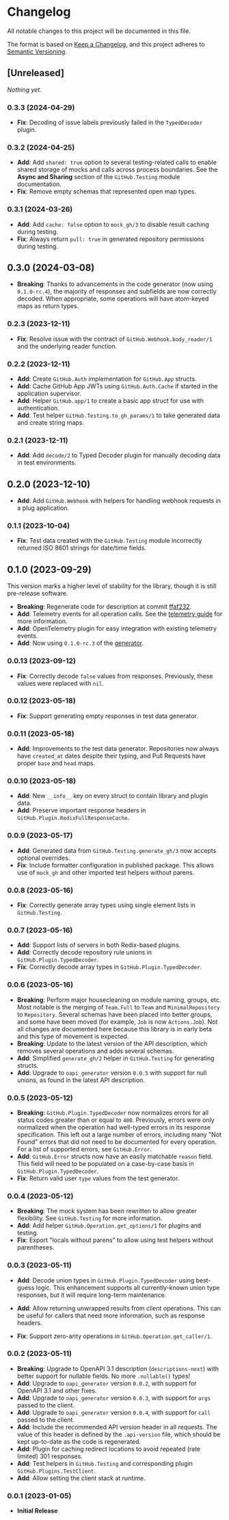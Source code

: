 # Changelog

All notable changes to this project will be documented in this file.

The format is based on [Keep a Changelog](https://keepachangelog.com/en/1.0.0/),
and this project adheres to [Semantic Versioning](https://semver.org/spec/v2.0.0.html).

## [Unreleased]

_Nothing yet._

### 0.3.3 (2024-04-29)

* **Fix**: Decoding of issue labels previously failed in the `TypedDecoder` plugin.

### 0.3.2 (2024-04-25)

* **Add**: Add `shared: true` option to several testing-related calls to enable shared storage of mocks and calls across process boundaries.
  See the **Async and Sharing** section of the `GitHub.Testing` module documentation.
* **Fix**: Remove empty schemas that represented open map types.

### 0.3.1 (2024-03-26)

* **Add**: Add `cache: false` option to `mock_gh/3` to disable result caching during testing.
* **Fix**: Always return `pull: true` in generated repository permissions during testing.

## 0.3.0 (2024-03-08)

* **Breaking**: Thanks to advancements in the code generator (now using `0.1.0-rc.4`), the majority of responses and subfields are now correctly decoded.
  When appropriate, some operations will have atom-keyed maps as return types.

### 0.2.3 (2023-12-11)

* **Fix**: Resolve issue with the contract of `GitHub.Webhook.body_reader/1` and the underlying reader function.

### 0.2.2 (2023-12-11)

* **Add**: Create `GitHub.Auth` implementation for `GitHub.App` structs.
* **Add**: Cache GitHub App JWTs using `GitHub.Auth.Cache` if started in the application supervisor.
* **Add**: Helper `GitHub.app/1` to create a basic app struct for use with authentication.
* **Add**: Test helper `GitHub.Testing.to_gh_params/1` to take generated data and create string maps.

### 0.2.1 (2023-12-11)

* **Add**: Add `decode/2` to Typed Decoder plugin for manually decoding data in test environments.

## 0.2.0 (2023-12-10)

* **Add**: Add `GitHub.Webhook` with helpers for handling webhook requests in a plug application.

### 0.1.1 (2023-10-04)

* **Fix**: Test data created with the `GitHub.Testing` module incorrectly returned ISO 8601 strings for date/time fields.

## 0.1.0 (2023-09-29)

This version marks a higher level of stability for the library, though it is still pre-release software.

* **Breaking**: Regenerate code for description at commit [ffaf232](https://github.com/github/rest-api-description/tree/ffaf232180dbaff57ce08fa5490df44bbc606501).
* **Add**: Telemetry events for all operation calls.
  See the [telemetry guide](guides/telemetry.md) for more information.
* **Add**: OpenTelemetry plugin for easy integration with existing telemetry events.
* **Add**: Now using `0.1.0-rc.3` of the [generator](https://github.com/aj-foster/open-api-generator).

### 0.0.13 (2023-09-12)

* **Fix**: Correctly decode `false` values from responses.
  Previously, these values were replaced with `nil`.

### 0.0.12 (2023-05-18)

* **Fix**: Support generating empty responses in test data generator.

### 0.0.11 (2023-05-18)

* **Add**: Improvements to the test data generator.
  Repositories now always have `created_at` dates despite their typing, and Pull Requests have proper `base` and `head` maps.

### 0.0.10 (2023-05-18)

* **Add**: New `__info__` key on every struct to contain library and plugin data.
* **Add**: Preserve important response headers in `GitHub.Plugin.RedixFullResponseCache`.

### 0.0.9 (2023-05-17)

* **Add**: Generated data from `GitHub.Testing.generate_gh/3` now accepts optional overrides.
* **Fix**: Include formatter configuration in published package.
  This allows use of `mock_gh` and other imported test helpers without parens.

### 0.0.8 (2023-05-16)

* **Fix**: Correctly generate array types using single element lists in `GitHub.Testing`.

### 0.0.7 (2023-05-16)

* **Add**: Support lists of servers in both Redix-based plugins.
* **Add**: Correctly decode repository rule unions in `GitHub.Plugin.TypedDecoder`.
* **Fix**: Correctly decode array types in `GitHub.Plugin.TypedDecoder`.

### 0.0.6 (2023-05-16)

* **Breaking**: Perform major housecleaning on module naming, groups, etc.
  Most notable is the merging of `Team.Full` to `Team` and `MinimalRepository` to `Repository`.
  Several schemas have been placed into better groups, and some have been moved (for example, `Job` is now `Actions.Job`).
  Not all changes are documented here because this library is in early beta and this type of movement is expected.
* **Breaking**: Update to the latest version of the API description, which removes several operations and adds several schemas.
* **Add**: Simplified `generate_gh/2` helper in `GitHub.Testing` for generating structs.
* **Add**: Upgrade to `oapi_generator` version `0.0.5` with support for null unions, as found in the latest API description.

### 0.0.5 (2023-05-12)

* **Breaking**: `GitHub.Plugin.TypedDecoder` now normalizes errors for all status codes greater than or equal to `400`.
  Previously, errors were only normalized when the operation had well-typed errors in its response specification.
  This left out a large number of errors, including many "Not Found" errors that did not need to be documented for every operation.
  For a list of supported errors, see `GitHub.Error`.
* **Add**: `GitHub.Error` structs now have an easily matchable `reason` field.
  This field will need to be populated on a case-by-case basis in `GitHub.Plugin.TypedDecoder`.
* **Fix**: Return valid user `type` values from the test generator.

### 0.0.4 (2023-05-12)

* **Breaking**: The mock system has been rewritten to allow greater flexibility.
  See `GitHub.Testing` for more information.
* **Add**: Add helper `GitHub.Operation.get_options/1` for plugins and testing.
* **Fix**: Export "locals without parens" to allow using test helpers without parentheses.

### 0.0.3 (2023-05-11)

* **Add**: Decode union types in `GitHub.Plugin.TypedDecoder` using best-guess logic.
  This enhancement supports all currently-known union type responses, but it will require long-term maintenance.
* **Add**: Allow returning unwrapped results from client operations.
  This can be useful for callers that need more information, such as response headers.

* **Fix**: Support zero-arity operations in `GitHub.Operation.get_caller/1`.

### 0.0.2 (2023-05-11)

* **Breaking**: Upgrade to OpenAPI 3.1 description (`descriptions-next`) with better support for nullable fields.
  No more `.nullable()` types!
* **Add**: Upgrade to `oapi_generator` version `0.0.2`, with support for OpenAPI 3.1 and other fixes.
* **Add**: Upgrade to `oapi_generator` version `0.0.3`, with support for `args` passed to the client.
* **Add**: Upgrade to `oapi_generator` version `0.0.4`, with support for `call` passed to the client.
* **Add**: Include the recommended API version header in all requests.
  The value of this header is defined by the `.api-version` file, which should be kept up-to-date
  as the code is regenerated.
* **Add**: Plugin for caching redirect locations to avoid repeated (rate limited) 301 responses.
* **Add**: Test helpers in `GitHub.Testing` and corresponding plugin `GitHub.Plugins.TestClient`.
* **Add**: Allow setting the client stack at runtime.

### 0.0.1 (2023-01-05)

* **Initial Release**
